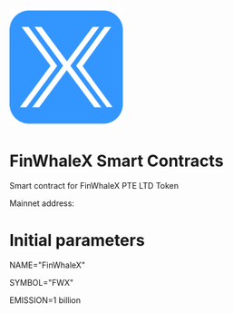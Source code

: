 # <img src="logo.png" alt="FinWhaleX PTE LTD" width="200px">

# FinWhaleX Smart Contracts
Smart contract for FinWhaleX PTE LTD Token

Mainnet address: 

# Initial parameters
NAME="FinWhaleX"

SYMBOL="FWX"

EMISSION=1 billion
